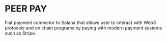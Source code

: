 # PEER PAY

Fiat payment connector to Solana that allows user to interact with Web3 protocols and on chain programs by paying with modern payment systems such as Stripe.
